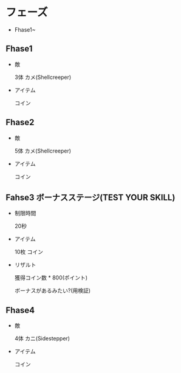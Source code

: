 # フェーズ

- Fhase1~

## Fhase1

- 敵

    3体 カメ(Shellcreeper)

- アイテム

    コイン

## Fhase2

- 敵

    5体 カメ(Shellcreeper)

- アイテム

    コイン

## Fahse3 ボーナスステージ(TEST YOUR SKILL)

- 制限時間

    20秒

- アイテム

    10枚 コイン

- リザルト

    獲得コイン数 * 800(ポイント)

    ボーナスがあるみたい?(用検証)

## Fhase4

- 敵

    4体 カニ(Sidestepper)

- アイテム

    コイン